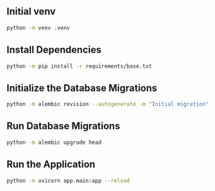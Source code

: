 ## Initial venv

```bash
python -m venv .venv
```

## Install Dependencies

```bash
python -m pip install -r requirements/base.txt
```

## Initialize the Database Migrations

```bash
python -m alembic revision --autogenerate -m "Initial migration"
```

## Run Database Migrations

```bash
python -m alembic upgrade head
```

## Run the Application

```bash
python -m uvicorn app.main:app --reload
```